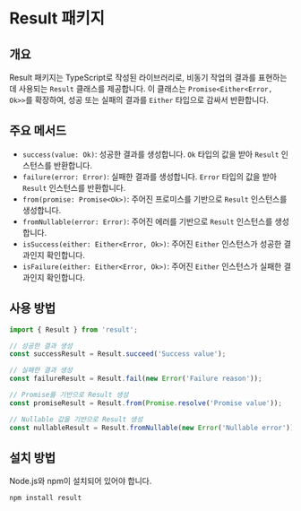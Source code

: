 # Result 패키지

## 개요

Result 패키지는 TypeScript로 작성된 라이브러리로, 비동기 작업의 결과를 표현하는 데 사용되는 `Result` 클래스를 제공합니다. 이 클래스는 `Promise<Either<Error, Ok>>`를 확장하여, 성공 또는 실패의 결과를 `Either` 타입으로 감싸서 반환합니다.

## 주요 메서드

- `success(value: Ok)`: 성공한 결과를 생성합니다. `Ok` 타입의 값을 받아 `Result` 인스턴스를 반환합니다.
- `failure(error: Error)`: 실패한 결과를 생성합니다. `Error` 타입의 값을 받아 `Result` 인스턴스를 반환합니다.
- `from(promise: Promise<Ok>)`: 주어진 프로미스를 기반으로 `Result` 인스턴스를 생성합니다.
- `fromNullable(error: Error)`: 주어진 에러를 기반으로 `Result` 인스턴스를 생성합니다.
- `isSuccess(either: Either<Error, Ok>)`: 주어진 `Either` 인스턴스가 성공한 결과인지 확인합니다.
- `isFailure(either: Either<Error, Ok>)`: 주어진 `Either` 인스턴스가 실패한 결과인지 확인합니다.

## 사용 방법

```javascript
import { Result } from 'result';

// 성공한 결과 생성
const successResult = Result.succeed('Success value');

// 실패한 결과 생성
const failureResult = Result.fail(new Error('Failure reason'));

// Promise를 기반으로 Result 생성
const promiseResult = Result.from(Promise.resolve('Promise value'));

// Nullable 값을 기반으로 Result 생성
const nullableResult = Result.fromNullable(new Error('Nullable error'))(Promise.resolve(null));
```

## 설치 방법

Node.js와 npm이 설치되어 있어야 합니다.

```bash
npm install result
```

